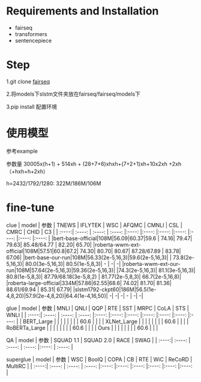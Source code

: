 # Requirements and Installation

* fairseq
* transformers
* sentencepiece


# Step

1.git clone [fairseq](https://github.com/pytorch/fairseq)

2.将models下slstm文件夹放在fairseq/fairseq/models下

3.pip install 配置环境 

# 使用模型

参考example

参数量 30005x(h+1) + 514xh + (28+7+6)xhxh+(7+2+1)xh+10x2xh +2xh（+hxh+h+2xh）

h=2432/1792/1280: 322M/186M/106M

# fine-tune

clue
| model  | 参数    | TNEWS  | IFLYTEK | WSC   | AFQMC   | CMNLI | CSL  | CMRC | CHID | C3 | 
| :----:| :----: | :----: | :----: |:----: |:----: |:----: |:----: |:----: |:----: |:----: |
|bert-base-official|108M|56.09|60.37|59.6 | 74.16| 79.47| 79.63| 85.48/64.77 | 82.20| 65.70|
|roberta-wwm-ext-official|108M|57.51|60.8|67.2| 74.30| 80.70| 80.67| 87.28/67.89 | 83.78| 67.06|
|bert-base-our-run|108M|56.33(2e-5,16,3)|59.6(2e-5,16,3)| | 73.8(2e-5,16,3)| 80.0(3e-5,16,3)| 80.5(1e-5,8,3)| - | -| -|
|roberta-wwm-ext-our-run|108M|57.64(2e-5,16,3)|59.36(2e-5,16,3)| |74.3(2e-5,16,3)| 81.1(3e-5,16,3)| 80.8(1e-5,8,3)| 87.79/68.18(3e-5,8,2) | 81.77(2e-5,8,3)| 66.7(2e-5,16,8)|
|roberta-large-official|334M|57.86|62.55|68.6| 74.02| 81.70| 81.36| 88.61/69.94 | 85.31| 67.79|
|slstm1792-ckpt60|186M|56.5(1e-4,8,20)|57.9(2e-4,8,20)|64.4(1e-4,16,50)| -| -| -| - | -| -|

glue
| model  | 参数    | MNLI  | QNLI | QQP   | RTE   | SST | MRPC  | CoLA | STS | WNLI | 
| :----:| :----: | :----: | :----: |:----: |:----: |:----: |:----: |:----: |:----: |:----: |
| BERT_Large |  |  |  |  |  |  |  | 60.6 |  |  |
| XLNet_Large |  |  |  |  |  |  |  | 60.6 |  |  |
| RoBERTa_Large |  |  |  |  |  |  |  | 60.6 |  |  |
| Ours |  |  |  |  |  |  |  | 60.6 |  |  |

QA
| model  | 参数    | SQUAD 1.1  | SQUAD 2.0 | RACE | SWAG |
| :----:| :----: | :----: | :----: |:----: | :----: |

superglue
| model  | 参数    | WSC  | BoolQ | COPA   | CB   | RTE | WiC  | ReCoRD | MultiRC  | 
| :----:| :----: | :----: | :----: |:----: |:----: |:----: |:----: |:----: |:----: |
